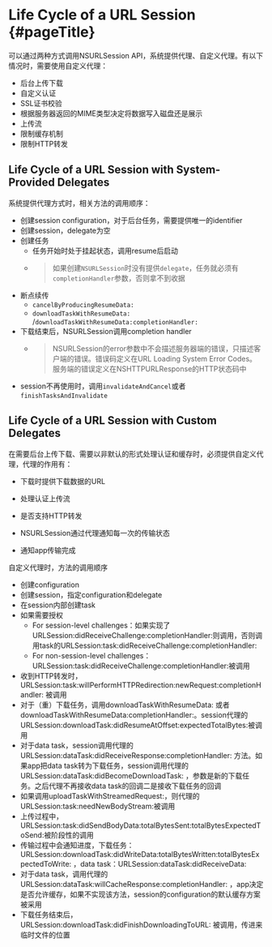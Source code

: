 # Life Cycle of a URL Session {#pageTitle}

可以通过两种方式调用NSURLSession API，系统提供代理、自定义代理。有以下情况时，需要使用自定义代理：

* 后台上传下载
* 自定义认证
* SSL证书校验
* 根据服务器返回的MIME类型决定将数据写入磁盘还是展示
* 上传流
* 限制缓存机制
* 限制HTTP转发

## Life Cycle of a URL Session with System-Provided Delegates

系统提供代理方式时，相关方法的调用顺序：

* 创建session configuration，对于后台任务，需要提供唯一的identifier
* 创建session，delegate为空
* 创建任务
  * 任务开始时处于挂起状态，调用resume后启动
  * > 如果创建`NSURLSession`时没有提供`delegate`，任务就必须有`completionHandler`参数，否则拿不到收据
* 断点续传
  * `cancelByProducingResumeData:`
  * `downloadTaskWithResumeData:` /`downloadTaskWithResumeData:completionHandler:`
* 下载结束后，NSURLSession调用completion handler
  * > NSURLSession的error参数中不会描述服务器端的错误，只描述客户端的错误。错误码定义在URL Loading System Error Codes。服务端的错误定义在NSHTTPURLResponse的HTTP状态码中
* session不再使用时，调用`invalidateAndCancel`或者`finishTasksAndInvalidate`

## Life Cycle of a URL Session with Custom Delegates

在需要后台上传下载、需要以非默认的形式处理认证和缓存时，必须提供自定义代理，代理的作用有：

* 下载时提供下载数据的URL
* 处理认证上传流
* 是否支持HTTP转发
* NSURLSession通过代理通知每一次的传输状态

* 通知app传输完成

自定义代理时，方法的调用顺序

* 创建configuration
* 创建session，指定configuration和delegate
* 在session内部创建task
* 如果需要授权
  * For session-level challenges：如果实现了URLSession:didReceiveChallenge:completionHandler:则调用，否则调用task的URLSession:task:didReceiveChallenge:completionHandler: 
  * For non-session-level challenges：URLSession:task:didReceiveChallenge:completionHandler:被调用
* 收到HTTP转发时，URLSession:task:willPerformHTTPRedirection:newRequest:completionHandler: 被调用
* 对于（重）下载任务，调用downloadTaskWithResumeData: 或者downloadTaskWithResumeData:completionHandler:。session代理的URLSession:downloadTask:didResumeAtOffset:expectedTotalBytes:被调用
* 对于data task，session调用代理的URLSession:dataTask:didReceiveResponse:completionHandler: 方法。如果app把data task转为下载任务，session调用代理的URLSession:dataTask:didBecomeDownloadTask: ，参数是新的下载任务。之后代理不再接收data task的回调二是接收下载任务的回调
* 如果调用uploadTaskWithStreamedRequest:，则代理的URLSession:task:needNewBodyStream:被调用
* 上传过程中，URLSession:task:didSendBodyData:totalBytesSent:totalBytesExpectedToSend:被阶段性的调用
* 传输过程中会通知进度，下载任务：URLSession:downloadTask:didWriteData:totalBytesWritten:totalBytesExpectedToWrite: ，data task：URLSession:dataTask:didReceiveData:
* 对于data task，调用代理的URLSession:dataTask:willCacheResponse:completionHandler: ，app决定是否允许缓存，如果不实现该方法，session的configuration的默认缓存方案被采用
* 下载任务结束后，URLSession:downloadTask:didFinishDownloadingToURL: 被调用，传进来临时文件的位置



